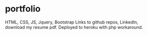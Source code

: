 # portfolio
HTML, CSS, JS, Jquery, Bootstrap
Links to github repos, LinkedIn, download my resume pdf.
Deployed to heroku with php workaround.
